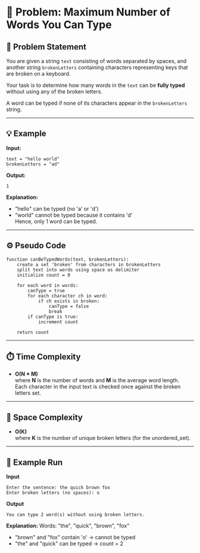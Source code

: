 # 🧩 Problem: Maximum Number of Words You Can Type

## 📜 Problem Statement
You are given a string `text` consisting of words separated by spaces, and another string `brokenLetters` containing characters representing keys that are broken on a keyboard.  

Your task is to determine how many words in the `text` can be **fully typed** without using any of the broken letters.

A word can be typed if none of its characters appear in the `brokenLetters` string.

---

## 💡 Example

**Input:**
```
text = "hello world"
brokenLetters = "ad"
```

**Output:**
```
1
```

**Explanation:**
- "hello" can be typed (no 'a' or 'd')
- "world" cannot be typed because it contains 'd'  
Hence, only 1 word can be typed.

---

## ⚙️ Pseudo Code

```
function canBeTypedWords(text, brokenLetters):
    create a set 'broken' from characters in brokenLetters
    split text into words using space as delimiter
    initialize count = 0

    for each word in words:
        canType = true
        for each character ch in word:
            if ch exists in broken:
                canType = false
                break
        if canType is true:
            increment count

    return count
```

---

## ⏱️ Time Complexity
- **O(N × M)**  
  where **N** is the number of words and **M** is the average word length.  
  Each character in the input text is checked once against the broken letters set.

---

## 💾 Space Complexity
- **O(K)**  
  where **K** is the number of unique broken letters (for the unordered_set).

---

## 🧠 Example Run
**Input**
```
Enter the sentence: the quick brown fox
Enter broken letters (no spaces): o
```

**Output**
```
You can type 2 word(s) without using broken letters.
```

**Explanation:**
Words: "the", "quick", "brown", "fox"  
- "brown" and "fox" contain 'o' → cannot be typed  
- "the" and "quick" can be typed → count = 2
